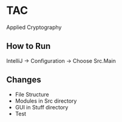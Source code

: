 # TAC
Applied Cryptography

## How to Run
IntelliJ -> Configuration -> Choose Src.Main


## Changes
- File Structure
- Modules in Src directory
- GUI in Stuff directory 
- Test
